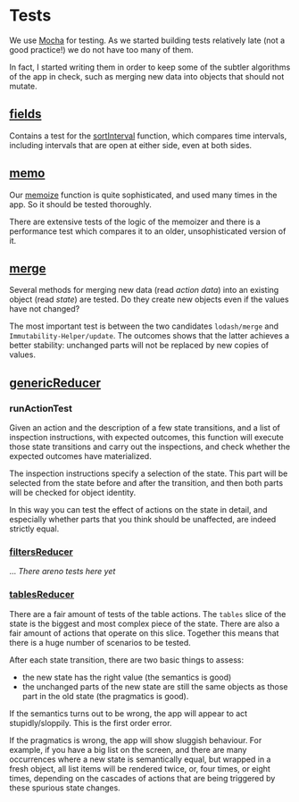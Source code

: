 # Tests

We use
[Mocha]({{mocha}})
for testing. As we started building tests
relatively late (not a good practice!) we do not have too many of them.

In fact, I started writing them in order to keep some of the subtler algorithms
of the app in check, such as merging new data into objects that should not
mutate.

## [fields]({{testBase}}/fields.js)

Contains a test for the
[sortInterval](../Client/Lib.md#sorttimeinterval)
function, which
compares time intervals, including intervals that are open at either side, even
at both sides.

## [memo]({{testBase}}/memo.js)

Our
[memoize](../Client/Lib.md#memoize)
function is quite sophisticated, and used many times
in the app. So it should be tested thoroughly.

There are extensive tests of the logic of the memoizer and there is a
performance test which compares it to an older, unsophisticated version of it.

## [merge]({{testBase}}/merge.js)

Several methods for merging new data (read *action data*) into an existing
object (read *state*) are tested. Do they create new objects even if the values
have not changed?

The most important test is between the two candidates `lodash/merge` and
`Immutability-Helper/update`. The outcomes shows that the latter achieves a
better stability: unchanged parts will not be replaced by new copies of values.

## [genericReducer]({{testBase}}/genericReducer.js)

### runActionTest

Given an action and the description of a few state transitions, and a list of
inspection instructions, with expected outcomes, this function will execute
those state transitions and carry out the inspections, and check whether the
expected outcomes have materialized.

The inspection instructions specify a selection of the state. This part will be
selected from the state before and after the transition, and then both parts
will be checked for object identity.

In this way you can test the effect of actions on the state in detail, and
especially whether parts that you think should be unaffected, are indeed
strictly equal.

### [filtersReducer]({{testBase}}/reduce/filtersReducer.js)

... *There areno tests here yet*

### [tablesReducer]({{testBase}}/reduce/tablesReducer.js)

There are a fair amount of tests of the table actions. The `tables` slice of the
state is the biggest and most complex piece of the state. There are also a fair
amount of actions that operate on this slice. Together this means that there is
a huge number of scenarios to be tested.

After each state transition, there are two basic things to assess:

*   the new state has the right value (the semantics is good)
*   the unchanged parts of the new state are still the same objects as those part
    in the old state (the pragmatics is good).

If the semantics turns out to be wrong, the app will appear to act
stupidly/sloppily. This is the first order error.

If the pragmatics is wrong, the app will show sluggish behaviour. For example,
if you have a big list on the screen, and there are many occurrences where a new
state is semantically equal, but wrapped in a fresh object, all list items will
be rendered twice, or, four times, or eight times, depending on the cascades of
actions that are being triggered by these spurious state changes.
